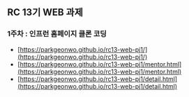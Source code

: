 
## RC 13기 WEB 과제

### 1주차 : 인프런 홈페이지 클론 코딩
- [https://parkgeonwo.github.io/rc13-web-pj1/](https://parkgeonwo.github.io/rc13-web-pj1/)
- [https://parkgeonwo.github.io/rc13-web-pj1/mentor.html](https://parkgeonwo.github.io/rc13-web-pj1/mentor.html)
- [https://parkgeonwo.github.io/rc13-web-pj1/detail.html](https://parkgeonwo.github.io/rc13-web-pj1/detail.html)



